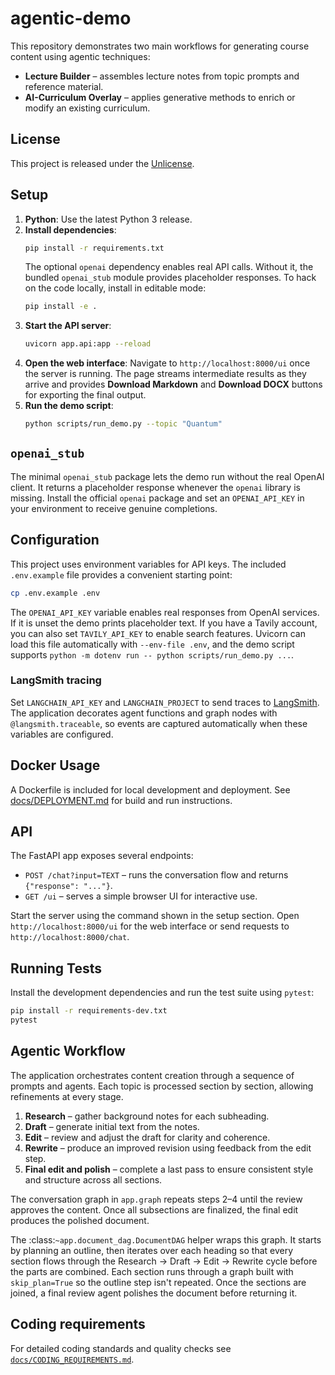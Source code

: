 # agentic-demo

This repository demonstrates two main workflows for generating course content using agentic techniques:

* **Lecture Builder** – assembles lecture notes from topic prompts and reference material.
* **AI-Curriculum Overlay** – applies generative methods to enrich or modify an existing curriculum.

## License

This project is released under the [Unlicense](LICENSE).

## Setup

1. **Python**: Use the latest Python 3 release.
2. **Install dependencies**:
   ```bash
   pip install -r requirements.txt
   ```
   The optional `openai` dependency enables real API calls. Without it,
   the bundled `openai_stub` module provides placeholder responses.
   To hack on the code locally, install in editable mode:
   ```bash
   pip install -e .
   ```
3. **Start the API server**:
   ```bash
   uvicorn app.api:app --reload
   ```
4. **Open the web interface**:
   Navigate to `http://localhost:8000/ui` once the server is running.
   The page streams intermediate results as they arrive and provides
   **Download Markdown** and **Download DOCX** buttons for exporting
   the final output.
5. **Run the demo script**:
   ```bash
   python scripts/run_demo.py --topic "Quantum"
   ```

## `openai_stub`

The minimal `openai_stub` package lets the demo run without the real
OpenAI client. It returns a placeholder response whenever the `openai`
library is missing. Install the official `openai` package and set an
`OPENAI_API_KEY` in your environment to receive genuine completions.

## Configuration

This project uses environment variables for API keys. The included
`.env.example` file provides a convenient starting point:

```bash
cp .env.example .env
```

The `OPENAI_API_KEY` variable enables real responses from OpenAI services. If it
is unset the demo prints placeholder text. If you have a Tavily account, you can also set `TAVILY_API_KEY` to enable
search features. Uvicorn can load this file automatically with `--env-file .env`,
and the demo script supports `python -m dotenv run -- python scripts/run_demo.py ...`.

### LangSmith tracing

Set `LANGCHAIN_API_KEY` and `LANGCHAIN_PROJECT` to send traces to
[LangSmith](https://smith.langchain.com). The application decorates agent
functions and graph nodes with `@langsmith.traceable`, so events are captured
automatically when these variables are configured.

## Docker Usage

A Dockerfile is included for local development and deployment. See
[docs/DEPLOYMENT.md](docs/DEPLOYMENT.md) for build and run instructions.

## API

The FastAPI app exposes several endpoints:

- `POST /chat?input=TEXT` – runs the conversation flow and returns
  `{"response": "..."}`.
- `GET /ui` – serves a simple browser UI for interactive use.

Start the server using the command shown in the setup section.
Open `http://localhost:8000/ui` for the web interface or send requests to
`http://localhost:8000/chat`.

## Running Tests

Install the development dependencies and run the test suite using `pytest`:

```bash
pip install -r requirements-dev.txt
pytest
```

## Agentic Workflow

The application orchestrates content creation through a sequence of prompts and agents. Each topic is processed section by section, allowing refinements at every stage.

1. **Research** – gather background notes for each subheading.
2. **Draft** – generate initial text from the notes.
3. **Edit** – review and adjust the draft for clarity and coherence.
4. **Rewrite** – produce an improved revision using feedback from the edit step.
5. **Final edit and polish** – complete a last pass to ensure consistent style and structure across all sections.

The conversation graph in ``app.graph`` repeats steps 2–4 until the review approves the content. Once all subsections are finalized, the final edit produces the polished document.

The :class:`~app.document_dag.DocumentDAG` helper wraps this graph. It starts
by planning an outline, then iterates over each heading so that every section
flows through the Research → Draft → Edit → Rewrite cycle before the parts are
combined. Each section runs through a graph built with ``skip_plan=True`` so the
outline step isn't repeated. Once the sections are joined, a final review agent
polishes the document before returning it.

## Coding requirements

For detailed coding standards and quality checks see
[`docs/CODING_REQUIREMENTS.md`](docs/CODING_REQUIREMENTS.md).

